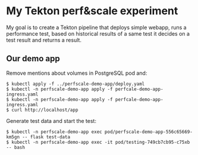 # My Tekton perf&scale experiment

My goal is to create a Tekton pipeline that deploys simple webapp, runs a performance test, based on historical results of a same test it decides on a test result and returns a result.

## Our demo app

Remove mentions about volumes in PostgreSQL pod and:

    $ kubectl apply -f ../perfscale-demo-app/deploy.yaml
    $ kubectl -n perfscale-demo-app apply -f perfcale-demo-app-ingress.yaml
    $ kubectl -n perfscale-demo-app apply -f perfcale-demo-app-ingress.yaml
    $ curl http://localhost/app

Generate test data and start the test:

    $ kubectl -n perfscale-demo-app exec pod/perfscale-demo-app-556c65669-km5gn -- flask test-data
    $ kubectl -n perfscale-demo-app exec -it pod/testing-749cb7cb95-c75xb -- bash
